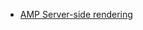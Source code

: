 * [AMP Server-side rendering](https://amp.dev/documentation/guides-and-tutorials/optimize-and-measure/server-side-rendering/?format=websites)
